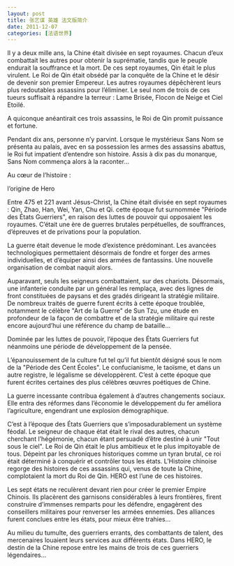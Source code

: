 ```yaml
---
layout: post
title: 张艺谋 英雄 法文版简介
date: 2011-12-07
categories: [法语世界]  
---
```


Il y a deux mille ans, la Chine était divisée en sept royaumes. Chacun d’eux combattait les autres pour obtenir la suprématie, tandis que le peuple endurait la souffrance et la mort. De ces sept royaumes, Qin était le plus virulent. Le Roi de Qin était obsédé par la conquête de la Chine et le désir de devenir son premier Empereur. Les autres royaumes dépêchèrent leurs plus redoutables assassins pour l’éliminer. Le seul nom de trois de ces tueurs suffisait à répandre la terreur : Lame Brisée, Flocon de Neige et Ciel Etoilé.

A quiconque anéantirait ces trois assassins, le Roi de Qin promit puissance et fortune.

Pendant dix ans, personne n’y parvint. Lorsque le mystérieux Sans Nom se présenta au palais, avec en sa possession les armes des assassins abattus, le Roi fut impatient d’entendre son histoire. Assis à dix pas du monarque, Sans Nom commença alors à la raconter…

Au cœur de l’histoire :

l’origine de Hero

Entre 475 et 221 avant Jésus-Christ, la Chine était divisée en sept royaumes : Qin, Zhao, Han, Wei, Yan, Chu et Qi. cette époque fut surnommée "Période des États Guerriers", en raison des luttes de pouvoir qui opposaient les royaumes. C’était une ère de guerres brutales perpétuelles, de souffrances, d’épreuves et de privations pour la population.

La guerre était devenue le mode d’existence prédominant. Les avancées technologiques permettaient désormais de fondre et forger des armes individuelles, et d’équiper ainsi des armées de fantassins. Une nouvelle organisation de combat naquit alors.

Auparavant, seuls les seigneurs combattaient, sur des chariots. Désormais, une infanterie conduite par un général les remplaça, avec des lignes de front constituées de paysans et des gradés dirigeant la stratégie militaire. De nombreux traités de guerre furent écrits à cette époque troublée, notamment le célèbre "Art de la Guerre" de Sun Tzu, une étude en profondeur de la façon de combattre et de la stratégie militaire qui reste encore aujourd’hui une référence du champ de bataille…

Dominée par les luttes de pouvoir, l’époque des États Guerriers fut néanmoins une période de développement de la pensée.

L’épanouissement de la culture fut tel qu’il fut bientôt désigné sous le nom de la "Période des Cent Écoles". Le confucianisme, le taoïsme, et dans un autre registre, le légalisme se développèrent. C’est à cette époque que furent écrites certaines des plus célèbres œuvres poétiques de Chine.

La guerre incessante contribua également à d’autres changements sociaux. Elle entra des réformes dans l’économie le développement du fer améliora l’agriculture, engendrant une explosion démographique.

C’est à l’époque des États Guerriers que s’imposadurablement un système féodal. Le seigneur de chaque état était le rival des autres, chacun cherchant l’hégémonie, chacun étant persuadé d’être destiné à unir "Tout sous le ciel". Le Roi de Qin était le plus ambitieux et le plus impitoyable de tous. Dépeint par les chroniques historiques comme un tyran brutal, ce roi était déterminé à conquérir et contrôler tous les états. L’Histoire chinoise regorge des histoires de ces assassins qui, venus de toute la Chine, complotaient la mort du Roi de Qin. HERO est l’une de ces histoires.

Les sept états ne reculèrent devant rien pour créer le premier Empire Chinois. Ils placèrent des garnisons considérables à leurs frontières, firent construire d’immenses remparts pour les défendre, engagèrent des conseillers militaires pour renverser les armées ennemies. Des alliances furent conclues entre les états, pour mieux être trahies…

Au milieu du tumulte, des guerriers errants, des combattants de talent, des mercenaires louaient leurs services aux différents états. Dans HERO, le destin de la Chine repose entre les mains de trois de ces guerriers légendaires…
